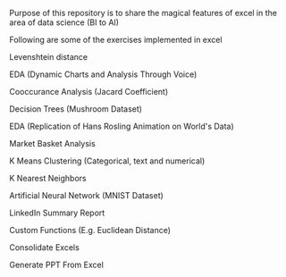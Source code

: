 Purpose of this repository is to share the magical features of excel in the area of data science (BI to AI)

Following are some of the exercises implemented in excel

Levenshtein distance

EDA (Dynamic Charts and Analysis Through Voice)

Cooccurance Analysis (Jacard Coefficient)

Decision Trees (Mushroom Dataset)

EDA (Replication of Hans Rosling Animation on World's Data)

Market Basket Analysis

K Means Clustering (Categorical, text and numerical)

K Nearest Neighbors

Artificial Neural Network (MNIST Dataset)

LinkedIn Summary Report

Custom Functions (E.g. Euclidean Distance)

Consolidate Excels

Generate PPT From Excel
